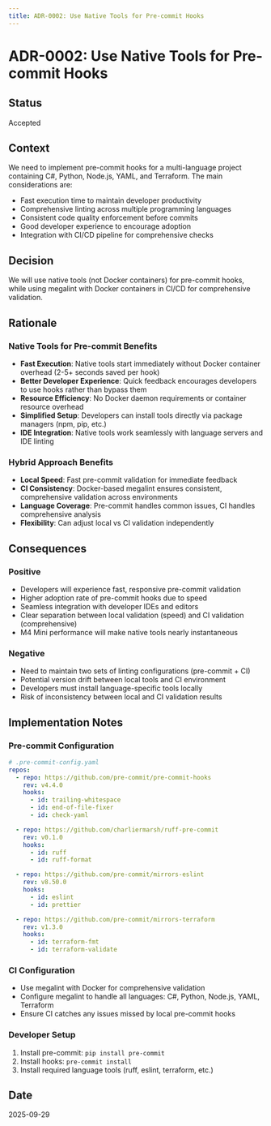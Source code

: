 ```yaml
---
title: ADR-0002: Use Native Tools for Pre-commit Hooks
---
```


# ADR-0002: Use Native Tools for Pre-commit Hooks

## Status

Accepted

## Context

We need to implement pre-commit hooks for a multi-language project containing C#, Python, Node.js, YAML, and Terraform. The main considerations are:

- Fast execution time to maintain developer productivity
- Comprehensive linting across multiple programming languages
- Consistent code quality enforcement before commits
- Good developer experience to encourage adoption
- Integration with CI/CD pipeline for comprehensive checks

## Decision

We will use native tools (not Docker containers) for pre-commit hooks, while using megalint with Docker containers in CI/CD for comprehensive validation.

## Rationale

### Native Tools for Pre-commit Benefits

- **Fast Execution**: Native tools start immediately without Docker container overhead (2-5+ seconds saved per hook)
- **Better Developer Experience**: Quick feedback encourages developers to use hooks rather than bypass them
- **Resource Efficiency**: No Docker daemon requirements or container resource overhead
- **Simplified Setup**: Developers can install tools directly via package managers (npm, pip, etc.)
- **IDE Integration**: Native tools work seamlessly with language servers and IDE linting

### Hybrid Approach Benefits

- **Local Speed**: Fast pre-commit validation for immediate feedback
- **CI Consistency**: Docker-based megalint ensures consistent, comprehensive validation across environments
- **Language Coverage**: Pre-commit handles common issues, CI handles comprehensive analysis
- **Flexibility**: Can adjust local vs CI validation independently

## Consequences

### Positive

- Developers will experience fast, responsive pre-commit validation
- Higher adoption rate of pre-commit hooks due to speed
- Seamless integration with developer IDEs and editors
- Clear separation between local validation (speed) and CI validation (comprehensive)
- M4 Mini performance will make native tools nearly instantaneous

### Negative

- Need to maintain two sets of linting configurations (pre-commit + CI)
- Potential version drift between local tools and CI environment
- Developers must install language-specific tools locally
- Risk of inconsistency between local and CI validation results

## Implementation Notes

### Pre-commit Configuration

```yaml
# .pre-commit-config.yaml
repos:
  - repo: https://github.com/pre-commit/pre-commit-hooks
    rev: v4.4.0
    hooks:
      - id: trailing-whitespace
      - id: end-of-file-fixer
      - id: check-yaml

  - repo: https://github.com/charliermarsh/ruff-pre-commit
    rev: v0.1.0
    hooks:
      - id: ruff
      - id: ruff-format

  - repo: https://github.com/pre-commit/mirrors-eslint
    rev: v8.50.0
    hooks:
      - id: eslint
      - id: prettier

  - repo: https://github.com/pre-commit/mirrors-terraform
    rev: v1.3.0
    hooks:
      - id: terraform-fmt
      - id: terraform-validate
```

### CI Configuration

- Use megalint with Docker for comprehensive validation
- Configure megalint to handle all languages: C#, Python, Node.js, YAML, Terraform
- Ensure CI catches any issues missed by local pre-commit hooks

### Developer Setup

1. Install pre-commit: `pip install pre-commit`
2. Install hooks: `pre-commit install`
3. Install required language tools (ruff, eslint, terraform, etc.)

## Date

2025-09-29
